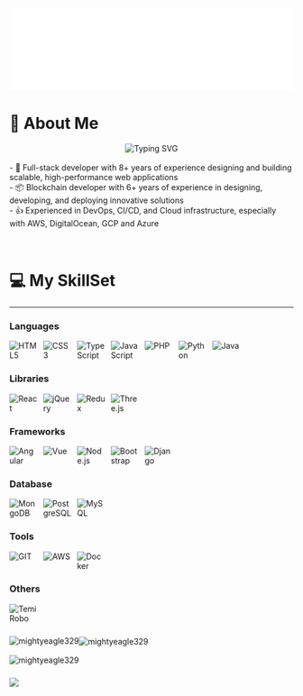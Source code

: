 ![](assets/Welcome.svg)

# 💫 About Me 

<div align="center">
  <img src="https://readme-typing-svg.herokuapp.com?font=Pacifico&pause=1000&center=true&vCenter=true&width=670&height=100&lines=Full+Stack+Developer;Proficient+in+Blockchain+development;Data+scraping+and+automation+expert;8%2B+years+experience;Always+learning+new+tech;Try!+Try!+and+Try!" alt="Typing SVG" />
</div>

<br/>
- 🔭 Full-stack developer with 8+ years of experience designing and building scalable, high-performance web applications<br/>
- 📦 Blockchain developer with 6+ years of experience in designing, developing, and deploying innovative solutions<br/>
- 👍 Experienced in DevOps, CI/CD, and Cloud infrastructure, especially with AWS, DigitalOcean, GCP and Azure<br/>
<br/><br/>

# 💻 My SkillSet
---

### Languages

<img align="left" alt="HTML5" width="50px" style="padding-right:10px;" src="https://cdn.jsdelivr.net/gh/devicons/devicon/icons/html5/html5-plain.svg" />
<img align="left" alt="CSS3" width="50px" style="padding-right:10px;" src="https://cdn.jsdelivr.net/gh/devicons/devicon/icons/css3/css3-plain.svg" />
<img align="left" alt="TypeScript" width="50px" style="padding-right:10px;" src="https://techstack-generator.vercel.app/ts-icon.svg" />
<img align="left" alt="JavaScript" width="50px" style="padding-right:10px;" src="https://techstack-generator.vercel.app/js-icon.svg" />
<img align="left" alt="PHP" width="50px" style="padding-right:10px;" src="https://cdn.jsdelivr.net/gh/devicons/devicon/icons/php/php-plain.svg" />
<img align="left" alt="Python" width="50px" style="padding-right:10px;" src="https://techstack-generator.vercel.app/python-icon.svg" />
<img align="left" alt="Java" width="50px" style="padding-right:10px;" src="https://techstack-generator.vercel.app/java-icon.svg" /><br/>
<br/>

### Libraries

<img align="left" alt="React" width="50px" style="padding-right:10px;" src="https://techstack-generator.vercel.app/react-icon.svg" />
<img align="left" alt="jQuery" width="50px" style="padding-right:10px;" src="https://cdn.jsdelivr.net/gh/devicons/devicon/icons/jquery/jquery-plain.svg" />
<img align="left" alt="Redux" width="50px" style="padding-right:10px;" src="https://techstack-generator.vercel.app/redux-icon.svg" />
<img align="left" alt="Three.js" width="50px" style="padding-right:10px;" src="https://cdn.jsdelivr.net/gh/devicons/devicon/icons/threejs/threejs-original.svg" /><br/>
<br/>

### Frameworks

<img align="left" alt="Angular" width="50px" style="padding-right:10px;" src="https://cdn.jsdelivr.net/gh/devicons/devicon/icons/angularjs/angularjs-plain.svg" />
<img align="left" alt="Vue" width="50px" style="padding-right:10px;" src="https://cdn.jsdelivr.net/gh/devicons/devicon/icons/vuejs/vuejs-plain.svg" />
<img align="left" alt="Node.js" width="50px" style="padding-right:10px;" src="https://cdn.jsdelivr.net/gh/devicons/devicon/icons/nodejs/nodejs-plain.svg" />
<img align="left" alt="Bootstrap" width="50px" style="padding-right:10px;" src="https://cdn.jsdelivr.net/gh/devicons/devicon/icons/bootstrap/bootstrap-plain.svg" />
<img align="left" alt="Django" width="50px" style="padding-right:10px;" src="https://techstack-generator.vercel.app/django-icon.svg" /><br/>
<br/>

### Database

<img align="left" alt="MongoDB" width="50px" style="padding-right:10px;" src="https://cdn.jsdelivr.net/gh/devicons/devicon/icons/mongodb/mongodb-plain.svg" />
<img align="left" alt="PostgreSQL" width="50px" style="padding-right:10px;" src="https://cdn.jsdelivr.net/gh/devicons/devicon/icons/postgresql/postgresql-plain.svg" />
<img align="left" alt="MySQL" width="50px" style="padding-right:10px;" src="https://techstack-generator.vercel.app/mysql-icon.svg" /><br/>
<br/>

### Tools

<img align="left" alt="GIT" width="50px" style="padding-right:10px;" src="https://cdn.jsdelivr.net/gh/devicons/devicon/icons/git/git-plain.svg" />
<img align="left" alt="AWS" width="50px" style="padding-right:10px;" src="https://techstack-generator.vercel.app/aws-icon.svg" />
<img align="left" alt="Docker" width="50px" style="padding-right:10px;" src="https://techstack-generator.vercel.app/docker-icon.svg" /><br/>

<br/>

### Others

<img title="Temi Robo" align="left" alt="Temi Robo" width="50px" style="padding-right:10px;" src="https://user-images.githubusercontent.com/67447840/220040155-de098efa-a4c3-42d3-ae99-724e09360704.png" /><br /><br />

### 
<p><img align="left" src="https://github-readme-stats.vercel.app/api/top-langs?username=mightyeagle329&show_icons=true&locale=en&layout=compact&theme=onedark" alt="mightyeagle329" /></p>

<p><img align="center" src="https://github-readme-stats.vercel.app/api?username=mightyeagle329&show_icons=true&locale=en&theme=onedark" alt="mightyeagle329" /></p>

<p><img align="center" src="https://github-readme-streak-stats.herokuapp.com/?user=mightyeagle329&theme=onedark" alt="mightyeagle329" /></p>

### 
<img src="https://github-profile-trophy.vercel.app/?username=mightyeagle329&theme=gruvbox&title=Stars,Followers,Commits,PullRequest,Issues,Repositories" />
